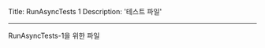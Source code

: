 Title: RunAsyncTests 1
Description: '테스트 파일'

---

<!-- {{ LINKS }} -->

<!-- {{ LINKS }} -->

RunAsyncTests-1을 위한 파일